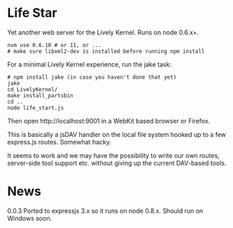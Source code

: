 Life Star
=========

Yet another web server for the Lively Kernel. Runs on node 0.6.x+.

    nvm use 0.6.10 # or 11, or ...
    # make sure libxml2-dev is installed before running npm install
    
For a minimal Lively Kernel experience, run the jake task:

    # npm install jake (in case you haven't done that yet)
    jake
    cd LivelyKernel/
    make install_partsbin
    cd ..
    node life_start.js

Then open http://localhost:9001 in a WebKit based browser or Firefox.

This is basically a jsDAV handler on the local file system hooked up to a few express.js routes. Somewhat hacky.

It seems to work and we may have the possibility to write our own routes, server-side tool support etc. without giving up the current DAV-based tools.

News
====
0.0.3 Ported to expressjs 3.x so it runs on node 0.8.x. Should run on Windows soon.